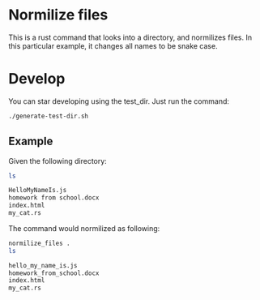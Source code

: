 # Normilize files

This is a rust command that looks into a directory, and normilizes files. In
this particular example, it changes all names to be snake case.

# Develop

You can star developing using the test_dir. Just run the command: 
```bash
./generate-test-dir.sh
```

## Example

Given the following directory: 

```bash
ls 

HelloMyNameIs.js
homework from school.docx
index.html
my_cat.rs
```

The command would normilized as following:

```bash
normilize_files .
ls

hello_my_name_is.js
homework_from_school.docx
index.html
my_cat.rs
```
